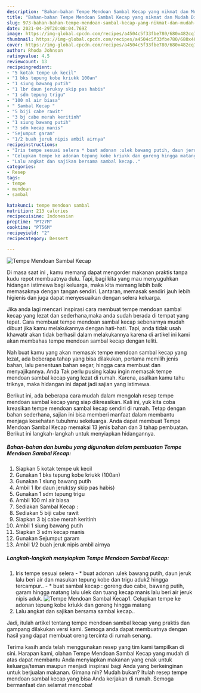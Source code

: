 ```yaml
---
description: "Bahan-bahan Tempe Mendoan Sambal Kecap yang nikmat dan Mudah Dibuat"
title: "Bahan-bahan Tempe Mendoan Sambal Kecap yang nikmat dan Mudah Dibuat"
slug: 973-bahan-bahan-tempe-mendoan-sambal-kecap-yang-nikmat-dan-mudah-dibuat
date: 2021-04-29T20:08:04.769Z
image: https://img-global.cpcdn.com/recipes/a4504c5f33fbe780/680x482cq70/tempe-mendoan-sambal-kecap-foto-resep-utama.jpg
thumbnail: https://img-global.cpcdn.com/recipes/a4504c5f33fbe780/680x482cq70/tempe-mendoan-sambal-kecap-foto-resep-utama.jpg
cover: https://img-global.cpcdn.com/recipes/a4504c5f33fbe780/680x482cq70/tempe-mendoan-sambal-kecap-foto-resep-utama.jpg
author: Rhoda Johnson
ratingvalue: 4.5
reviewcount: 13
recipeingredient:
- "5 kotak tempe uk kecil"
- "1 bks tepung kobe kriukk 100an"
- "1 siung bawang putih"
- "1 lbr daun jeruksy skip pas habis"
- "1 sdm tepung trigu"
- "100 ml air biasa"
- " Sambal Kecap "
- "5 biji cabe rawit"
- "3 bj cabe merah keritinh"
- "1 siung bawang putih"
- "3 sdm kecap manis"
- "Sejumput garam"
- "1/2 buah jeruk nipis ambil airnya"
recipeinstructions:
- "Iris tempe sesuai selera * buat adonan :ulek bawang putih, daun jeruk lalu beri air dan masukan tepung kobe dan trigu aduk2 hingga tercampur.. * buat sambal kecap : goreng duo cabe, bawang putih, garam hingga matang lalu ulek dan tuang kecap manis lalu beri air jeruk nipis aduk."
- "Celupkan tempe ke adonan tepung kobe kriukk dan goreng hingga matang"
- "Lalu angkat dan sajikan bersama sambal kecap.."
categories:
- Resep
tags:
- tempe
- mendoan
- sambal

katakunci: tempe mendoan sambal 
nutrition: 213 calories
recipecuisine: Indonesian
preptime: "PT27M"
cooktime: "PT56M"
recipeyield: "2"
recipecategory: Dessert

---
```



![Tempe Mendoan Sambal Kecap](https://img-global.cpcdn.com/recipes/a4504c5f33fbe780/680x482cq70/tempe-mendoan-sambal-kecap-foto-resep-utama.jpg)

Di masa  saat ini , kamu memang dapat mengorder makanan praktis tanpa kudu repot membuatnya dulu. Tapi, bagi kita yang mau menyuguhkan hidangan istimewa bagi keluarga, maka kita memang lebih baik memasaknya dengan tangan sendiri. Lantaran, memasak sendiri jauh lebih higienis dan juga dapat menyesuaikan dengan selera keluarga.

Jika anda lagi mencari inspirasi cara membuat tempe mendoan sambal kecap yang lezat dan sederhana,maka anda sudah berada di tempat yang tepat. Cara membuat tempe mendoan sambal kecap  sebenarnya mudah dibuat jika kamu melakukannya dengan hati-hati. Tapi, anda tidak usah khawatir akan tidak berhasil dalam melakukannya 
karena di artikel ini kami akan membahas tempe mendoan sambal kecap dengan teliti.  



Nah buat kamu yang akan memasak tempe mendoan sambal kecap yang lezat, ada beberapa tahap yang bisa dilakukan, pertama memilih jenis bahan, lalu penentuan bahan segar, hingga cara membuat dan menyajikannya. Anda Tak perlu pusing kalau ingin memasak tempe mendoan sambal kecap yang lezat di rumah. Karena, asalkan kamu  tahu triknya, maka hidangan ini dapat jadi sajian yang istimewa.

Berikut ini, ada beberapa cara mudah dalam mengolah resep tempe mendoan sambal kecap yang siap dikreasikan. Kali ini, yuk kita coba kreasikan tempe mendoan sambal kecap sendiri di rumah. Tetap dengan bahan sederhana, sajian ini bisa memberi manfaat dalam membantu menjaga kesehatan tubuhmu sekeluarga. Anda dapat membuat Tempe Mendoan Sambal Kecap memakai 13 jenis bahan dan 3 tahap pembuatan. Berikut ini langkah-langkah untuk menyiapkan hidangannya.

<!--inarticleads1-->

##### Bahan-bahan dan bumbu yang digunakan dalam pembuatan Tempe Mendoan Sambal Kecap:

1. Siapkan 5 kotak tempe uk kecil
1. Gunakan 1 bks tepung kobe kriukk (100an)
1. Gunakan 1 siung bawang putih
1. Ambil 1 lbr daun jeruk(sy skip pas habis)
1. Gunakan 1 sdm tepung trigu
1. Ambil 100 ml air biasa
1. Sediakan  Sambal Kecap :
1. Sediakan 5 biji cabe rawit
1. Siapkan 3 bj cabe merah keritinh
1. Ambil 1 siung bawang putih
1. Siapkan 3 sdm kecap manis
1. Gunakan Sejumput garam
1. Ambil 1/2 buah jeruk nipis ambil airnya




<!--inarticleads2-->

##### Langkah-langkah menyiapkan Tempe Mendoan Sambal Kecap:

1. Iris tempe sesuai selera - * buat adonan :ulek bawang putih, daun jeruk lalu beri air dan masukan tepung kobe dan trigu aduk2 hingga tercampur.. - * buat sambal kecap : goreng duo cabe, bawang putih, garam hingga matang lalu ulek dan tuang kecap manis lalu beri air jeruk nipis aduk.
<img src="https://img-global.cpcdn.com/steps/089f39f0fba51fa2/160x128cq70/tempe-mendoan-sambal-kecap-langkah-memasak-1-foto.jpg" alt="Tempe Mendoan Sambal Kecap">1. Celupkan tempe ke adonan tepung kobe kriukk dan goreng hingga matang
1. Lalu angkat dan sajikan bersama sambal kecap..




Jadi, itulah artikel tentang  tempe mendoan sambal kecap  yang praktis dan gampang dilakukan versi kami. Semoga anda dapat membuatnya dengan hasil yang dapat membuat oreng tercinta di rumah senang. 

Terima kasih anda telah menggunakan resep yang tim kami tampilkan di sini. Harapan kami, olahan  Tempe Mendoan Sambal Kecap yang mudah di atas dapat membantu Anda menyiapkan makanan yang enak untuk keluarga/teman maupun menjadi inspirasi bagi Anda yang berkeinginan untuk berjualan makanan. Gimana nih? Mudah bukan? Itulah resep tempe mendoan sambal kecap yang bisa Anda kerjakan di rumah. Semoga bermanfaat dan selamat mencoba!

